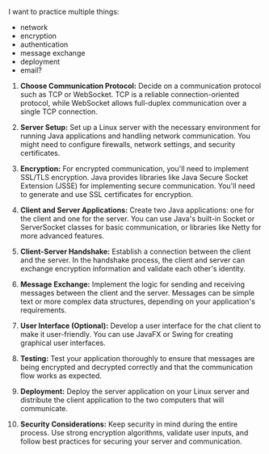 I want to practice multiple things:
- network
- encryption
- authentication
- message exchange
- deployment
- email?


1. **Choose Communication Protocol:** Decide on a communication protocol such as TCP or WebSocket. TCP is a reliable connection-oriented protocol, while WebSocket allows full-duplex communication over a single TCP connection.
    
2. **Server Setup:** Set up a Linux server with the necessary environment for running Java applications and handling network communication. You might need to configure firewalls, network settings, and security certificates.
    
3. **Encryption:** For encrypted communication, you'll need to implement SSL/TLS encryption. Java provides libraries like Java Secure Socket Extension (JSSE) for implementing secure communication. You'll need to generate and use SSL certificates for encryption.
    
4. **Client and Server Applications:** Create two Java applications: one for the client and one for the server. You can use Java's built-in Socket or ServerSocket classes for basic communication, or libraries like Netty for more advanced features.
    
5. **Client-Server Handshake:** Establish a connection between the client and the server. In the handshake process, the client and server can exchange encryption information and validate each other's identity.
    
6. **Message Exchange:** Implement the logic for sending and receiving messages between the client and the server. Messages can be simple text or more complex data structures, depending on your application's requirements.
    
7. **User Interface (Optional):** Develop a user interface for the chat client to make it user-friendly. You can use JavaFX or Swing for creating graphical user interfaces.
    
8. **Testing:** Test your application thoroughly to ensure that messages are being encrypted and decrypted correctly and that the communication flow works as expected.
    
9. **Deployment:** Deploy the server application on your Linux server and distribute the client application to the two computers that will communicate.
    
10. **Security Considerations:** Keep security in mind during the entire process. Use strong encryption algorithms, validate user inputs, and follow best practices for securing your server and communication.